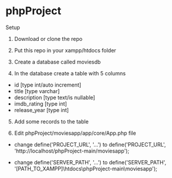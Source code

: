 # phpProject
Setup

1. Download or clone the repo

2. Put this repo in your xampp/htdocs folder

3. Create a database called moviesdb

4. In the database create a table with 5 columns
 - id [type int/auto increment]
 - title [type varchar]
 - description [type text/is nullable]
 - imdb_rating [type int]
 - release_year [type int]
 
5. Add some records to the table

6. Edit phpProject/moviesapp/app/core/App.php file
  - change define('PROJECT_URL', '...')
  to
  define('PROJECT_URL', 'http://localhost/phpProject-main/moviesapp');
  
  - change define('SERVER_PATH', '...')
  to
  define('SERVER_PATH', '[PATH_TO_XAMPP]\htdocs\phpProject-main\moviesapp');
  
